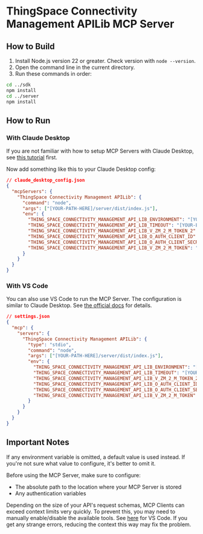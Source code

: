 # ThingSpace Connectivity Management APILib MCP Server

## How to Build

1. Install Node.js version 22 or greater. Check version with `node --version`.
2. Open the command line in the current directory.
3. Run these commands in order:
```bash
cd ../sdk
npm install
cd ../server
npm install
```

## How to Run

### With Claude Desktop

If you are not familiar with how to setup MCP Servers with Claude Desktop, see [this tutorial](https://modelcontextprotocol.io/quickstart/user) first.

Now add something like this to your Claude Desktop config:

```json
// claude_desktop_config.json
{
  "mcpServers": {
    "ThingSpace Connectivity Management APILib": {
      "command": "node",
      "args": ["[YOUR-PATH-HERE]/server/dist/index.js"],
      "env": {
        "THING_SPACE_CONNECTIVITY_MANAGEMENT_API_LIB_ENVIRONMENT": "[YOUR-ENVIRONMENT-VARIABLE-VALUE-HERE]",
        "THING_SPACE_CONNECTIVITY_MANAGEMENT_API_LIB_TIMEOUT": "[YOUR-ENVIRONMENT-VARIABLE-VALUE-HERE]",
        "THING_SPACE_CONNECTIVITY_MANAGEMENT_API_LIB_V_ZM_2_M_TOKEN_2": "[YOUR-ENVIRONMENT-VARIABLE-VALUE-HERE]",
        "THING_SPACE_CONNECTIVITY_MANAGEMENT_API_LIB_O_AUTH_CLIENT_ID": "[YOUR-ENVIRONMENT-VARIABLE-VALUE-HERE]",
        "THING_SPACE_CONNECTIVITY_MANAGEMENT_API_LIB_O_AUTH_CLIENT_SECRET": "[YOUR-ENVIRONMENT-VARIABLE-VALUE-HERE]",
        "THING_SPACE_CONNECTIVITY_MANAGEMENT_API_LIB_V_ZM_2_M_TOKEN": "[YOUR-ENVIRONMENT-VARIABLE-VALUE-HERE]"
      }
    }
  }
}
```

### With VS Code

You can also use VS Code to run the MCP Server. The configuration is similar to Claude Desktop. See [the official docs](https://code.visualstudio.com/docs/copilot/chat/mcp-servers#_add-an-mcp-server-to-your-user-settings) for details.

```json
// settings.json
{
  "mcp": {
    "servers": {
      "ThingSpace Connectivity Management APILib": {
        "type": "stdio",
        "command": "node",
        "args": ["[YOUR-PATH-HERE]/server/dist/index.js"],
        "env": {
          "THING_SPACE_CONNECTIVITY_MANAGEMENT_API_LIB_ENVIRONMENT": "[YOUR-ENVIRONMENT-VARIABLE-VALUE-HERE]",
          "THING_SPACE_CONNECTIVITY_MANAGEMENT_API_LIB_TIMEOUT": "[YOUR-ENVIRONMENT-VARIABLE-VALUE-HERE]",
          "THING_SPACE_CONNECTIVITY_MANAGEMENT_API_LIB_V_ZM_2_M_TOKEN_2": "[YOUR-ENVIRONMENT-VARIABLE-VALUE-HERE]",
          "THING_SPACE_CONNECTIVITY_MANAGEMENT_API_LIB_O_AUTH_CLIENT_ID": "[YOUR-ENVIRONMENT-VARIABLE-VALUE-HERE]",
          "THING_SPACE_CONNECTIVITY_MANAGEMENT_API_LIB_O_AUTH_CLIENT_SECRET": "[YOUR-ENVIRONMENT-VARIABLE-VALUE-HERE]",
          "THING_SPACE_CONNECTIVITY_MANAGEMENT_API_LIB_V_ZM_2_M_TOKEN": "[YOUR-ENVIRONMENT-VARIABLE-VALUE-HERE]"
        }
      }
    }
  }
}
```

## Important Notes

If any environment variable is omitted, a default value is used instead. If you're not sure what value to configure, it's better to omit it.

Before using the MCP Server, make sure to configure:
- The absolute path to the location where your MCP Server is stored
- Any authentication variables

Depending on the size of your API's request schemas, MCP Clients can exceed context limits very quickly. To prevent this, you may need to manually enable/disable the available tools. See [here](https://code.visualstudio.com/docs/copilot/chat/mcp-servers#_use-mcp-tools-in-agent-mode) for VS Code. If you get any strange errors, reducing the context this way may fix the problem.
